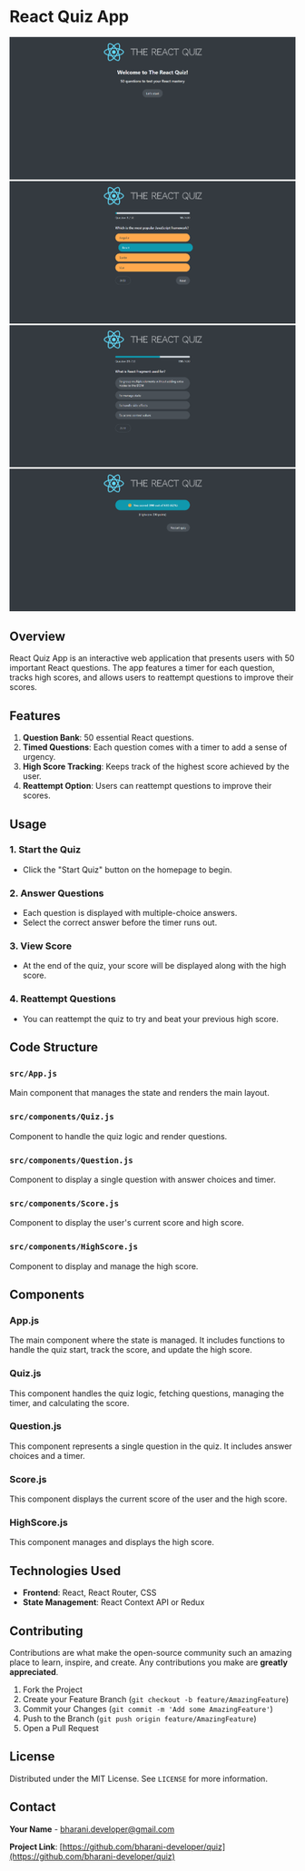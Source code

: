 # React Quiz App
![Quiz](https://github.com/bharani-developer/quiz/blob/main/public/quiz1.png)
![Quiz](https://github.com/bharani-developer/quiz/blob/main/public/quiz2.png)
![Quiz](https://github.com/bharani-developer/quiz/blob/main/public/quiz3.png)
![Quiz](https://github.com/bharani-developer/quiz/blob/main/public/quiz4.png)

## Overview

React Quiz App is an interactive web application that presents users with 50 important React questions. The app features a timer for each question, tracks high scores, and allows users to reattempt questions to improve their scores.

## Features

1. **Question Bank**: 50 essential React questions.
2. **Timed Questions**: Each question comes with a timer to add a sense of urgency.
3. **High Score Tracking**: Keeps track of the highest score achieved by the user.
4. **Reattempt Option**: Users can reattempt questions to improve their scores.

## Usage

### 1. Start the Quiz
   - Click the "Start Quiz" button on the homepage to begin.

### 2. Answer Questions
   - Each question is displayed with multiple-choice answers.
   - Select the correct answer before the timer runs out.

### 3. View Score
   - At the end of the quiz, your score will be displayed along with the high score.

### 4. Reattempt Questions
   - You can reattempt the quiz to try and beat your previous high score.

## Code Structure

### **`src/App.js`**
Main component that manages the state and renders the main layout.

### **`src/components/Quiz.js`**
Component to handle the quiz logic and render questions.

### **`src/components/Question.js`**
Component to display a single question with answer choices and timer.

### **`src/components/Score.js`**
Component to display the user's current score and high score.

### **`src/components/HighScore.js`**
Component to display and manage the high score.

## Components

### App.js
The main component where the state is managed. It includes functions to handle the quiz start, track the score, and update the high score.

### Quiz.js
This component handles the quiz logic, fetching questions, managing the timer, and calculating the score.

### Question.js
This component represents a single question in the quiz. It includes answer choices and a timer.

### Score.js
This component displays the current score of the user and the high score.

### HighScore.js
This component manages and displays the high score.

## Technologies Used

- **Frontend**: React, React Router, CSS
- **State Management**: React Context API or Redux

## Contributing

Contributions are what make the open-source community such an amazing place to learn, inspire, and create. Any contributions you make are **greatly appreciated**.

1. Fork the Project
2. Create your Feature Branch (`git checkout -b feature/AmazingFeature`)
3. Commit your Changes (`git commit -m 'Add some AmazingFeature'`)
4. Push to the Branch (`git push origin feature/AmazingFeature`)
5. Open a Pull Request

## License

Distributed under the MIT License. See `LICENSE` for more information.

## Contact

**Your Name** - [bharani.developer@gmail.com](mailto:bharani.developer@gmail.com)

**Project Link**: [https://github.com/bharani-developer/quiz](https://github.com/bharani-developer/quiz)
